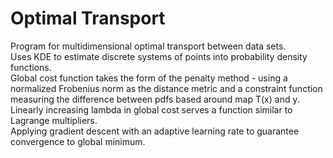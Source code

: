 # Optimal Transport

Program for multidimensional optimal transport between data sets.  
Uses KDE to estimate discrete systems of points into probability density functions.  
Global cost function takes the form of the penalty method - using a normalized Frobenius norm as the distance metric and a constraint function measuring the difference between pdfs based around map T(x) and y.  
Linearly increasing lambda in global cost serves a function similar to Lagrange multipliers.  
Applying gradient descent with an adaptive learning rate to guarantee convergence to global minimum.  